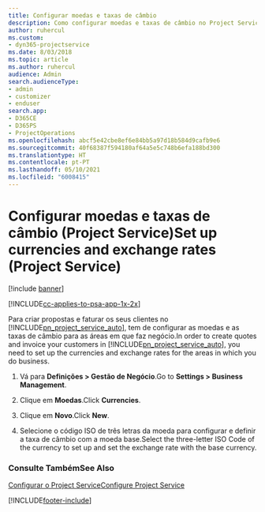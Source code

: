 ```yaml
---
title: Configurar moedas e taxas de câmbio
description: Como configurar moedas e taxas de câmbio no Project Service
author: ruhercul
ms.custom:
- dyn365-projectservice
ms.date: 8/03/2018
ms.topic: article
ms.author: ruhercul
audience: Admin
search.audienceType:
- admin
- customizer
- enduser
search.app:
- D365CE
- D365PS
- ProjectOperations
ms.openlocfilehash: abcf5e42cbe8ef6e84bb5a97d18b584d9cafb9e6
ms.sourcegitcommit: 40f68387f594180af64a5e5c748b6efa188bd300
ms.translationtype: HT
ms.contentlocale: pt-PT
ms.lasthandoff: 05/10/2021
ms.locfileid: "6008415"
---
```

# <a name="set-up-currencies-and-exchange-rates-project-service"></a><span data-ttu-id="6ccdb-103">Configurar moedas e taxas de câmbio (Project Service)</span><span class="sxs-lookup"><span data-stu-id="6ccdb-103">Set up currencies and exchange rates (Project Service)</span></span>

[!include [banner](../includes/psa-now-project-operations.md)]

[!INCLUDE[cc-applies-to-psa-app-1x-2x](../includes/cc-applies-to-psa-app-1x-2x.md)]

<span data-ttu-id="6ccdb-104">Para criar propostas e faturar os seus clientes no [!INCLUDE[pn_project_service_auto](../includes/pn-project-service-auto.md)], tem de configurar as moedas e as taxas de câmbio para as áreas em que faz negócio.</span><span class="sxs-lookup"><span data-stu-id="6ccdb-104">In order to create quotes and invoice your customers in [!INCLUDE[pn_project_service_auto](../includes/pn-project-service-auto.md)], you need to set up the currencies and exchange rates for the areas in which you do business.</span></span>  
  
1.  <span data-ttu-id="6ccdb-105">Vá para **Definições > Gestão de Negócio**.</span><span class="sxs-lookup"><span data-stu-id="6ccdb-105">Go to **Settings > Business Management**.</span></span>  
  
2.  <span data-ttu-id="6ccdb-106">Clique em **Moedas**.</span><span class="sxs-lookup"><span data-stu-id="6ccdb-106">Click **Currencies**.</span></span>  
  
3.  <span data-ttu-id="6ccdb-107">Clique em **Novo**.</span><span class="sxs-lookup"><span data-stu-id="6ccdb-107">Click **New**.</span></span>  
  
4.  <span data-ttu-id="6ccdb-108">Selecione o código ISO de três letras da moeda para configurar e definir a taxa de câmbio com a moeda base.</span><span class="sxs-lookup"><span data-stu-id="6ccdb-108">Select the three-letter ISO Code of the currency to set up and set the exchange rate with the base currency.</span></span>  
  
### <a name="see-also"></a><span data-ttu-id="6ccdb-109">Consulte Também</span><span class="sxs-lookup"><span data-stu-id="6ccdb-109">See Also</span></span>  
 [<span data-ttu-id="6ccdb-110">Configurar o Project Service</span><span class="sxs-lookup"><span data-stu-id="6ccdb-110">Configure Project Service</span></span>](../psa/configure.md)


[!INCLUDE[footer-include](../includes/footer-banner.md)]